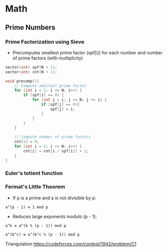 # Math

## Prime Numbers
### Prime Factorization using Sieve
- Precomputes smallest prime factor (spf[i]) for each number and number of prime factors (with multiplicity)

```cpp
vector<int> spf(N + 1);
vector<int> cnt(N + 1); 

void precomp(){
    // Compute smallest prime factor 
    for (int i = 2; i <= N; i++) {
        if (spf[i] == 0) {
            for (int j = i; j <= N; j += i) {
                if (spf[j] == 0){
                    spf[j] = i;
                }
            }
        }
    }

    // Compute number of prime factors 
    cnt[1] = 0;
    for (int i = 2; i <= N; i++) {
        cnt[i] = cnt[i / spf[i]] + 1;
    }
}
```

### Euler's totient function

### Fermat's Little Theorem
- If p is a prime and a is not divisible by p:
```
a^(p - 1) ≡ 1 mod p
```
- Reduces large exponents modulo (p - 1):
```
a^k ≡ a^(k % (p - 1)) mod p

a^(b^c) ≡ a^(b^c % (p - 1)) mod p
```
Triangulation
https://codeforces.com/contest/1942/problem/C1